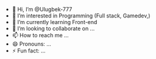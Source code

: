 - 👋 Hi, I’m @Ulugbek-777
- 👀 I’m interested in Programming (Full stack, Gamedev,)
- 🌱 I’m currently learning Front-end
- 💞️ I’m looking to collaborate on ...
- 📫 How to reach me ...
- 😄 Pronouns: ...
- ⚡ Fun fact: ...

<!---
Ulugbek-777/Ulugbek-777 is a ✨ special ✨ repository because its `README.md` (this file) appears on your GitHub profile.
You can click the Preview link to take a look at your changes.
--->
